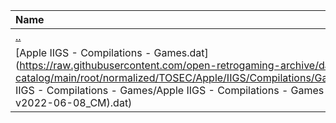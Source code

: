 |Name|Size|
|:---|---:|
|[..](../index.html)|DIR|
|[Apple IIGS - Compilations - Games.dat](https://raw.githubusercontent.com/open-retrogaming-archive/dat-catalog/main/root/normalized/TOSEC/Apple/IIGS/Compilations/Games/Apple IIGS - Compilations - Games/Apple IIGS - Compilations - Games (TOSEC-v2022-06-08_CM).dat)|9353|
